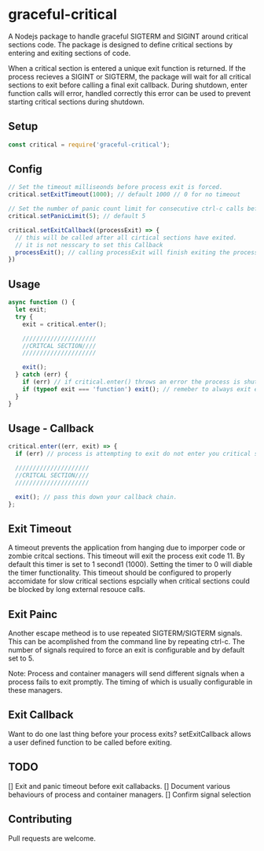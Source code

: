 # graceful-critical

A Nodejs package to handle graceful SIGTERM and SIGINT around critical sections code.
The package is designed to define critical sections by entering and exiting sections of code.

When a critical section is entered a unique exit function is returned.
If the process recieves a SIGINT or SIGTERM, the package will wait for all critical sections to exit before calling a final exit callback.
During shutdown, enter function calls will error, handled correctly this error can be used to prevent starting critical sections during shutdown.

## Setup

```javascript
const critical = require('graceful-critical');
```

## Config

```javascript
// Set the timeout milliseonds before process exit is forced.
critical.setExitTimeout(1000); // default 1000 // 0 for no timeout

// Set the number of panic count limit for consecutive ctrl-c calls before exit is forced.
critical.setPanicLimit(5); // default 5

critical.setExitCallback((processExit) => {
  // this will be called after all cirtical sections have exited.
  // it is not nesscary to set this Callback
  processExit(); // calling processExit will finish exiting the process.
})
```

## Usage

```javascript
async function () {
  let exit;
  try {
    exit = critical.enter();

    /////////////////////
    //CRITCAL SECTION////
    /////////////////////

    exit();
  } catch (err) {
    if (err) // if critical.enter() throws an error the process is shuting down
    if (typeof exit === 'function') exit(); // remeber to always exit even if you critcal section throws an error.
  }
}
```

## Usage - Callback

```javascript
critical.enter((err, exit) => {
  if (err) // process is attempting to exit do not enter you critical section

  /////////////////////
  //CRITCAL SECTION////
  /////////////////////

  exit(); // pass this down your callback chain.
};
```

## Exit Timeout

A timeout prevents the application from hanging due to imporper code or zombie critcal sections.
This timeout will exit the process exit code 11.
By default this timer is set to 1 second1 (1000).
Setting the timer to 0 will diable the timer functionality.
This timeout should be configured to properly accomidate for slow critical sections espcially when critical sections could be blocked by long external resouce calls.

## Exit Painc

Another escape metheod is to use repeated SIGTERM/SIGTERM signals.
This can be acomplished from the command line by repeating ctrl-c.
The number of signals required to force an exit is configurable and by default set to 5.

Note: Process and container managers will send different signals when a process fails to exit promptly. 
The timing of which is usually configurable in these managers.

## Exit Callback

Want to do one last thing before your process exits?
setExitCallback allows a user defined function to be called before exiting.

## TODO

[] Exit and panic timeout before exit callabacks.
[] Document various behaviours of process and container managers.
[] Confirm signal selection

## Contributing

Pull requests are welcome.
